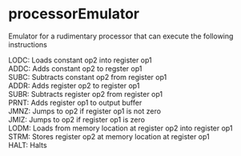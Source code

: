 # processorEmulator

Emulator for a rudimentary processor that can execute the following instructions


LODC:   Loads constant op2 into register op1\
ADDC:   Adds constant op2 to regster op1\
SUBC:   Subtracts constant op2 from register op1\
ADDR:   Adds register op2 to register op1\
SUBR:   Subtracts register op2 from register op1\
PRNT:   Adds register op1 to output buffer\
JMNZ:   Jumps to op2 if register op1 is not zero\
JMIZ:   Jumps to op2 if register op1 is zero\
LODM:   Loads from memory location at register op2 into register op1\
STRM:   Stores register op2 at memory location at register op1\
HALT:   Halts
